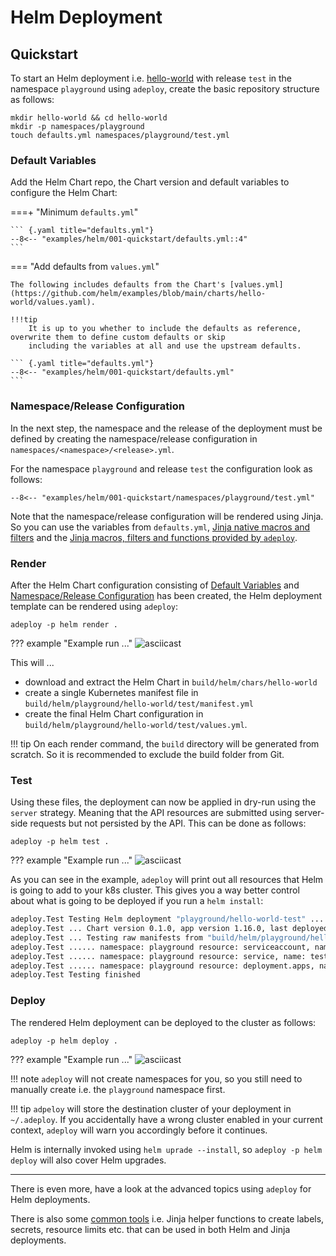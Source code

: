 # Helm Deployment

## Quickstart

To start an Helm deployment i.e. [hello-world](https://github.com/helm/examples/blob/main/charts/hello-world) with 
release `test` in the namespace `playground` using `adeploy`, create the basic repository structure as follows:

``` { .bash .copy }
mkdir hello-world && cd hello-world
mkdir -p namespaces/playground
touch defaults.yml namespaces/playground/test.yml
```

### Default Variables

Add the Helm Chart repo, the Chart version and default variables to configure the Helm Chart: 

===+ "Minimum `defaults.yml`"

    ``` {.yaml title="defaults.yml"}
    --8<-- "examples/helm/001-quickstart/defaults.yml::4"
    ```
    
=== "Add defaults from `values.yml`"

    The following includes defaults from the Chart's [values.yml](https://github.com/helm/examples/blob/main/charts/hello-world/values.yaml). 

    !!!tip
        It is up to you whether to include the defaults as reference, overwrite them to define custom defaults or skip 
        including the variables at all and use the upstream defaults.

    ``` {.yaml title="defaults.yml"}
    --8<-- "examples/helm/001-quickstart/defaults.yml"
    ```
### Namespace/Release Configuration

In the next step, the namespace and the release of the deployment must be defined by creating the namespace/release 
configuration in `namespaces/<namespace>/<release>.yml`.

For the namespace `playground` and release `test` the configuration look as follows:

``` { .yaml title="namespaces/playground/test.yml"}
--8<-- "examples/helm/001-quickstart/namespaces/playground/test.yml"
```

Note that the namespace/release configuration will be rendered using Jinja. So you can use the variables from 
`defaults.yml`, [Jinja native macros and filters](https://jinja.palletsprojects.com/) and the [Jinja macros, filters and functions provided by `adeploy`](../common/index.md). 


### Render

After the Helm Chart configuration consisting of [Default Variables](#default-variables) and [Namespace/Release Configuration](#namespacerelease-configuration)
has been created, the Helm deployment template can be rendered using `adeploy`:

```{ .bash}
adeploy -p helm render .
```
??? example "Example run ..."
    ![asciicast](helm-render.cast)

This will ...

* download and extract the Helm Chart in `build/helm/chars/hello-world` 
* create a single Kubernetes manifest file in `build/helm/playground/hello-world/test/manifest.yml` 
* create the final Helm Chart configuration in `build/helm/playground/hello-world/test/values.yml`.

!!! tip
    On each render command, the `build` directory will be generated from scratch. So it is recommended to exclude
    the build folder from Git.

### Test

Using these files, the deployment can now be applied in dry-run using the `server` strategy. Meaning that the API resources
are submitted using server-side requests but not persisted by the API. This can be done as follows:

```{.bash}
adeploy -p helm test .
```
??? example "Example run ..."
    ![asciicast](helm-test.cast)

As you can see in the example, `adeploy` will print out all resources that Helm is going to add to your k8s cluster. This
gives you a way better control about what is going to be deployed if you run a `helm install`:

```{.bash hl_lines="4-6"}
adeploy.Test Testing Helm deployment "playground/hello-world-test" ...
adeploy.Test ... Chart version 0.1.0, app version 1.16.0, last deployed 2024-02-21T12:24:03.762735593+01:00: Dry run complete, status pending-upgrade
adeploy.Test ... Testing raw manifests from "build/helm/playground/hello-world/test/manifest.yml" (may fail) ...
adeploy.Test ...... namespace: playground resource: serviceaccount, name: test-hello-world: configured
adeploy.Test ...... namespace: playground resource: service, name: test-hello-world: configured
adeploy.Test ...... namespace: playground resource: deployment.apps, name: test-hello-world: created
adeploy.Test Testing finished
```

### Deploy

The rendered Helm deployment can be deployed to the cluster as follows:

```{.bash}
adeploy -p helm deploy .
```
??? example "Example run ..."
    ![asciicast](helm-deploy.cast)

!!! note
    `adeploy` will not create namespaces for you, so you still need to manually create i.e. the `playground` namespace first.

!!! tip
    `adpeloy` will store the destination cluster of your deployment in `~/.adeploy`. If you accidentally have a wrong cluster 
    enabled in your current context, `adeploy` will warn you accordingly before it continues.

Helm is internally invoked using `helm uprade --install`, so `adeploy -p helm deploy` will also cover Helm upgrades. 

---

There is even more, have a look at the advanced topics using `adeploy` for Helm deployments. 

There is also some [common tools](../common/index.md) i.e. Jinja helper functions to create labels, secrets, resource limits 
etc. that can be used in both Helm and Jinja deployments.